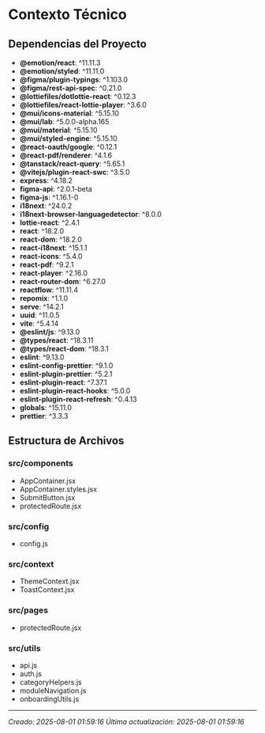 # Contexto Técnico

## Dependencias del Proyecto

- **@emotion/react**: ^11.11.3
- **@emotion/styled**: ^11.11.0
- **@figma/plugin-typings**: ^1.103.0
- **@figma/rest-api-spec**: ^0.21.0
- **@lottiefiles/dotlottie-react**: ^0.12.3
- **@lottiefiles/react-lottie-player**: ^3.6.0
- **@mui/icons-material**: ^5.15.10
- **@mui/lab**: ^5.0.0-alpha.165
- **@mui/material**: ^5.15.10
- **@mui/styled-engine**: ^5.15.10
- **@react-oauth/google**: ^0.12.1
- **@react-pdf/renderer**: ^4.1.6
- **@tanstack/react-query**: ^5.65.1
- **@vitejs/plugin-react-swc**: ^3.5.0
- **express**: ^4.18.2
- **figma-api**: ^2.0.1-beta
- **figma-js**: ^1.16.1-0
- **i18next**: ^24.0.2
- **i18next-browser-languagedetector**: ^8.0.0
- **lottie-react**: ^2.4.1
- **react**: ^18.2.0
- **react-dom**: ^18.2.0
- **react-i18next**: ^15.1.1
- **react-icons**: ^5.4.0
- **react-pdf**: ^9.2.1
- **react-player**: ^2.16.0
- **react-router-dom**: ^6.27.0
- **reactflow**: ^11.11.4
- **repomix**: ^1.1.0
- **serve**: ^14.2.1
- **uuid**: ^11.0.5
- **vite**: ^5.4.14
- **@eslint/js**: ^9.13.0
- **@types/react**: ^18.3.11
- **@types/react-dom**: ^18.3.1
- **eslint**: ^9.13.0
- **eslint-config-prettier**: ^9.1.0
- **eslint-plugin-prettier**: ^5.2.1
- **eslint-plugin-react**: ^7.37.1
- **eslint-plugin-react-hooks**: ^5.0.0
- **eslint-plugin-react-refresh**: ^0.4.13
- **globals**: ^15.11.0
- **prettier**: ^3.3.3

## Estructura de Archivos


### src/components

- AppContainer.jsx
- AppContainer.styles.jsx
- SubmitButton.jsx
- protectedRoute.jsx

### src/config

- config.js

### src/context

- ThemeContext.jsx
- ToastContext.jsx


### src/pages

- protectedRoute.jsx


### src/utils

- api.js
- auth.js
- categoryHelpers.js
- moduleNavigation.js
- onboardingUtils.js



---
*Creado: 2025-08-01 01:59:16*
*Última actualización: 2025-08-01 01:59:16*